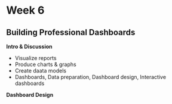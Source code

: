 # Week 6
## Building Professional Dashboards

**Intro & Discussion**
* Visualize reports
* Produce charts & graphs
* Create daata models
* Dashboards, Data preparation, Dashboard design, Interactive dashboards

**Dashboard Design**
 
